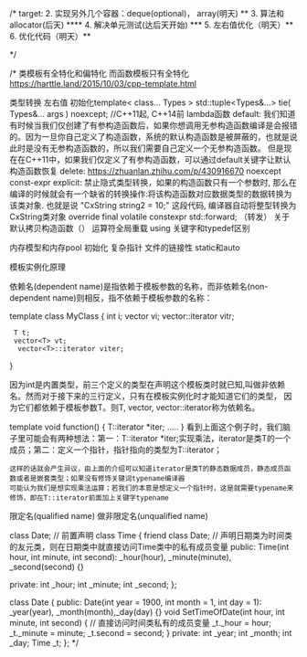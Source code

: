 /*
target:
2. 实现另外几个容器：deque(optional)， array(明天) **
3. 算法和allocator(后天) ****
4. 解决单元测试(达后天开始) ***
5. 左右值优化（明天）**
6. 优化代码（明天）**

 */

/*
类模板有全特化和偏特化
而函数模板只有全特化
https://harttle.land/2015/10/03/cpp-template.html

类型转换
左右值
初始化template< class... Types >
std::tuple<Types&...> tie( Types&... args ) noexcept; //C++11起, C++14前
lambda函数
default: 我们知道有时候当我们仅创建了有参构造函数后，如果你想调用无参构造函数编译是会报错的。因为一旦你自己定义了构造函数，系统的默认构造函数是被屏蔽的，也就是说此时是没有无参构造函数的，所以我们需要自己定义一个无参构造函数。
但是现在在C++11中，如果我们仅定义了有参构造函数，可以通过default关键字让默认构造函数恢复
delete: https://zhuanlan.zhihu.com/p/430916670
noexcept
const-expr
explicit: 禁止隐式类型转换，如果的构造函数只有一个参数时, 那么在编译的时候就会有一个缺省的转换操作:将该构造函数对应数据类型的数据转换为该类对象. 也就是说 "CxString string2 = 10;" 这段代码, 
编译器自动将整型转换为CxString类对象
override
final
volatile
constexpr
std::forward; （转发）
关于默认拷贝构造函数（）
运算符全局重载
using 关键字和typedef区别


内存模型和内存pool
初始化
复杂指针
文件的链接性
static和auto

模板实例化原理

依赖名(dependent name)是指依赖于模板参数的名称，而非依赖名(non-dependent
name)则相反，指不依赖于模板参数的名称：

template <class T>
class MyClass {
     int i;
     vector<int> vi;
     vector<int>::iterator vitr;

     T t;
     vector<T> vt;
      vector<T>::iterator viter;
}

 因为int是内置类型，前三个定义的类型在声明这个模板类时就已知,叫做非依赖名。然而对于接下来的三行定义，只有在模板实例化时才能知道它们的类型，
 因为它们都依赖于模板参数T。则T,
vector<T>, vector<T>::iterator称为依赖名。

template <class T>
 void function()
 {
        T::iterator *iter;
        .....
 }
    看到上面这个例子时，我们脑子里可能会有两种想法：第一：T::iterator
*iter;实现乘法，iterator是类T的一个成员；第二：定义一个指针，指针指向的类型为T::iterator；

    这样的话就会产生异议，由上面的介绍可以知道iterator是类T的静态数据成员，静态成员函数或者是嵌套类型；如果没有修饰关键词typename编译器
    可能认为我们是想实现乘法运算；若我们的本意是想定义一个指针时，这是就需要typename来修饰，即在T::iterator前面加上关键字typename




  限定名(qualified name)
  做非限定名(unqualified
name)

class Date; // 前置声明
class Time
{
    friend class Date;
    // 声明日期类为时间类的友元类，则在日期类中就直接访问Time类中的私有成员变量
public:
    Time(int hour, int minute, int second): _hour(hour), _minute(minute),
_second(second)
    {}

private:
    int _hour;
    int _minute;
    int _second;
};

class Date
{
public:
    Date(int year = 1900, int month = 1, int day = 1): _year(year),
    _month(month),_day(day)
    {}
    void SetTimeOfDate(int hour, int minute, int second)
    {
        // 直接访问时间类私有的成员变量
        _t._hour = hour;
        _t._minute = minute;
        _t.second = second;
    }
private:
    int _year;
    int _month;
    int _day;
    Time _t;
};
 */